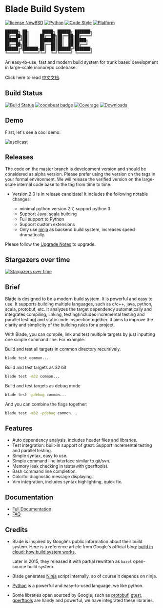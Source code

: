 # Blade Build System

[![license NewBSD](https://img.shields.io/badge/License-NewBSD-yellow.svg)](COPYING)
[![Python](https://img.shields.io/badge/language-python2,3-blue.svg)](https://www.python.org/)
[![Code Style](https://img.shields.io/badge/code%20style-google-blue.svg)](https://google.github.io/styleguide/pyguide.html)
[![Platform](https://img.shields.io/badge/platform-linux%20%7C%20macos-lightgrey.svg)](doc/en/prerequisites.md)

```
██████╗ ██╗      █████╗ ██████╗ ███████╗
██╔══██╗██║     ██╔══██╗██╔══██╗██╔════╝
██████╔╝██║     ███████║██║  ██║█████╗
██╔══██╗██║     ██╔══██║██║  ██║██╔══╝
██████╔╝███████╗██║  ██║██████╔╝███████╗
╚═════╝ ╚══════╝╚═╝  ╚═╝╚═════╝ ╚══════╝
```

An easy-to-use, fast and modern build system for trunk based development in large-scale monorepo codebase.

Click here to read [中文文档](README-zh.md).

## Build Status

[![Build Status](https://travis-ci.org/chen3feng/blade-build.svg?branch=master)](https://travis-ci.org/chen3feng/blade-build)
[![codebeat badge](https://codebeat.co/badges/e0d861b7-47cc-4023-9784-7d54246a3576)](https://codebeat.co/projects/github-com-chen3feng-blade-build-master)
[![Coverage](https://coveralls.io/repos/chen3feng/blade-build/badge.svg?branch=master)](https://coveralls.io/github/chen3feng/blade-build)
[![Downloads](https://img.shields.io/github/downloads/chen3feng/blade-build/total.svg)](https://github.com/chen3feng/blade-build/releases)

## Demo

First, let's see a cool demo:

[![asciicast](https://asciinema.org/a/o9uQ2uia4OVqghXUid7XSNjv1.svg)](https://asciinema.org/a/o9uQ2uia4OVqghXUid7XSNjv1)

## Releases

The code on the master branch is development version and should be considered as alpha version. 
Please prefer using the version on the tags in your formal environment.
We will release the verified version on the large-scale internal code base to the tag from time to time.

* Version 2.0 is in release candidate! It includes the following notable changes:

  * minimal python version 2.7, support python 3
  * Support Java, scala building
  * Full support to Python
  * Support custom extensions
  * Only use [ninja](doc/en/config.md#global_config) as backend build system, increases speed dramatically.

Please follow the [Upgrade Notes](doc/en/upgrade-to-v2.md) to upgrade.

## Stargazers over time

[![Stargazers over time](https://starchart.cc/chen3feng/blade-build.svg)](https://starchart.cc/chen3feng/blade-build)
      
## Brief

Blade is designed to be a modern build system. It is powerful and easy to use. It supports building
multiple languages, such as c/c++, java, python, scala, protobuf, etc. It analyzes the
target dependency automatically and integrates compiling, linking, testing(includes incremental
testing and parallel testing) and static code inspectiontogether.
It aims to improve the clarity and simplicity of the building rules for a project.

With Blade, you can compile, link and test multiple targets by just inputting one simple command line.
For example:

Build and test all targets in common directory recursively.

```bash
blade test common...
```

Build and test targets as 32 bit

```bash
blade test -m32 common...
```

Build and test targets as debug mode

``` bash
blade test -pdebug common...
```

And you can combine the flags together:

``` bash
blade test -m32 -pdebug common...
```

## Features

* Auto dependency analysis, includes header files and libraries.
* Test integration: built-in support of gtest. Support incremental testing and parallel testing.
* Simple syntax, easy to use.
* Simple command line interface similar to git/svn.
* Memory leak checking in tests(with gperftools).
* Bash command line completion.
* Colorful diagnostic message displaying.
* Vim integration, includes syntax highlighting, quick fix.

## Documentation

* [Full Documentation](doc/en/README.md)
* [FAQ](doc/en/FAQ.md)

## Credits

* Blade is inspired by Google's public information about their build system. Here is a reference article from Google's official blog:
  [build in cloud: how build system works](http://google-engtools.blogspot.hk/2011/08/build-in-cloud-how-build-system-works.html).

  Later in 2015, they released it with partial rewritten as `bazel` open-source build system.

* Blade generates [Ninja](https://ninja-build.org/) script internally, so of course it depends on ninja.
* [Python](http://www.python.org) is a powerful and easy-to-used language, we like python.
* Some libraries open sourced by Google, such as [protobuf](http://code.google.com/p/protobuf/),
  [gtest](http://code.google.com/p/googletest/),
  [gperftools](http://code.google.com/p/gperftools/) are handy and powerful, we have integrated these libraries.
